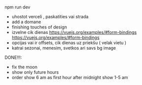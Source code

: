 npm run dev



- uhostot verceli , paskatities vai strada
- add a domane
- finishing touches of design 
- izvelne cik dienas https://vuejs.org/examples/#form-bindings
https://vuejs.org/examples/#form-bindings
- opcijas vai ir offsets, cik dienas uz priekšu ( velak vietu )
- katrai sezonai, menesim, svetkos ari savs bg image

DONE!!!:
- fix the moon
- show only future hours
- order show 6 am as first hour after midnight show 1-5 am 

